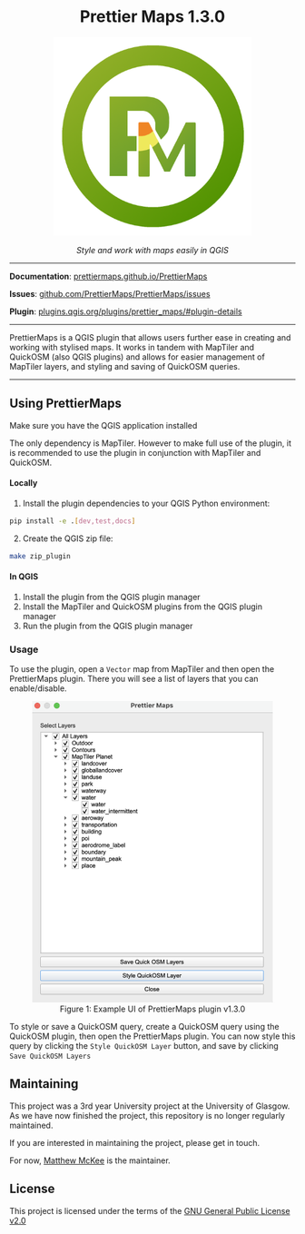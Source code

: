<h1 align="center">Prettier Maps 1.3.0</h1>

<p align="center">
  <img src="prettier_maps/assets/logo.png" alt="SQLModel" width="350">
</p>
<p align="center">
    <em>Style and work with maps easily in QGIS</em>
</p>

---

**Documentation**: <a href="https://prettiermaps.github.io/PrettierMaps/" target="_blank">prettiermaps.github.io/PrettierMaps</a>

**Issues**: <a href="https://github.com/PrettierMaps/PrettierMaps/issues" target="_blank">github.com/PrettierMaps/PrettierMaps/issues</a>

**Plugin**: <a href="https://plugins.qgis.org/plugins/prettier_maps/#plugin-details" target="_blank">plugins.qgis.org/plugins/prettier_maps/#plugin-details</a>

---

PrettierMaps is a QGIS plugin that allows users further ease in creating and working with stylised maps. It works in tandem with MapTiler and QuickOSM (also QGIS plugins) and allows for easier management of MapTiler layers, and styling and saving of QuickOSM queries.

---

## Using PrettierMaps

Make sure you have the QGIS application installed

The only dependency is MapTiler. However to make full use of the plugin, it is recommended to use the plugin in conjunction with MapTiler and QuickOSM.

#### Locally

1. Install the plugin dependencies to your QGIS Python environment:

```bash
pip install -e .[dev,test,docs]
```

2. Create the QGIS zip file:

```bash
make zip_plugin
```

#### In QGIS

1. Install the plugin from the QGIS plugin manager
2. Install the MapTiler and QuickOSM plugins from the QGIS plugin manager
3. Run the plugin from the QGIS plugin manager

### Usage

To use the plugin, open a `Vector` map from MapTiler and then open the PrettierMaps plugin. There you will see a list of layers that you can enable/disable.

<figure align="center">
  <img src="docs/assets/ui.png" alt="Image of PrettierMaps plugin UI" width="700">
  <figcaption>Figure 1: Example UI of PrettierMaps plugin v1.3.0</figcaption>
</figure>

To style or save a QuickOSM query, create a QuickOSM query using the QuickOSM plugin, then open the PrettierMaps plugin. You can now style this query by clicking the `Style QuickOSM Layer` button, and save by clicking `Save QuickOSM Layers`

## Maintaining

This project was a 3rd year University project at the University of Glasgow.
As we have now finished the project, this repository is no longer regularly maintained.

If you are interested in maintaining the project, please get in touch.

For now, [Matthew McKee](https://github.com/MatthewMckee4) is the maintainer.

## License
This project is licensed under the terms of the [GNU General Public License v2.0](https://github.com/PrettierMaps/PrettierMaps/blob/main/LICENSE)